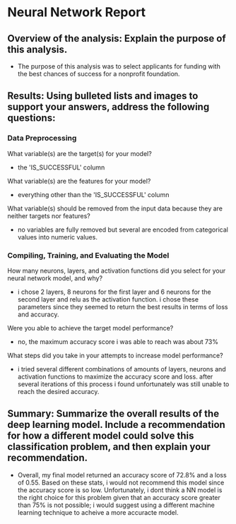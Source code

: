 # Neural Network Report

## Overview of the analysis: Explain the purpose of this analysis.
-   The purpose of this analysis was to select applicants for funding with the best chances of success for a nonprofit foundation. 

## Results: Using bulleted lists and images to support your answers, address the following questions:

### Data Preprocessing

What variable(s) are the target(s) for your model?
-   the 'IS_SUCCESSFUL' column

What variable(s) are the features for your model?
-   everything other than the 'IS_SUCCESSFUL' column

What variable(s) should be removed from the input data because they are neither targets nor features?
-   no variables are fully removed but several are encoded from         categorical values into numeric values.

### Compiling, Training, and Evaluating the Model

How many neurons, layers, and activation functions did you select for your neural network model, and why?
-   i chose 2 layers, 8 neurons for the first layer and 6 neurons for the second layer and relu as the activation function. i chose these parameters since they seemed to return the best results in terms of loss and accuracy.

Were you able to achieve the target model performance?
-   no, the maximum accuracy score i was able to reach was about 73%

What steps did you take in your attempts to increase model performance?
-   i tried several different combinations of amounts of layers, neurons and activation functions to maximize the accuracy score and loss. after several iterations of this process i found unfortunately was still unable to reach the desired accuracy.

## Summary: Summarize the overall results of the deep learning model. Include a recommendation for how a different model could solve this classification problem, and then explain your recommendation.

-   Overall, my final model returned an accuracy score of 72.8%  and a loss of 0.55. Based on these stats, i would not recommend this model since the accuracy score is so low. Unfortunately, i dont think a NN model is the right choice for this problem given that an accuracy score greater than 75% is not possible; i would suggest using a different machine learning technique to acheive a more accuracte model.